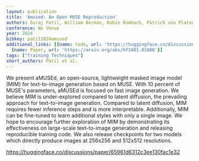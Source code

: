 ```yaml
---
layout: publication
title: 'Amused: An Open MUSE Reproduction'
authors: Suraj Patil, William Berman, Robin Rombach, Patrick von Platen
conference: No Venue
year: 2024
bibkey: patil2024amused
additional_links: [{name: Code, url: 'https://huggingface.co/discussions/paper/65961d6312c3ee130fac1e32'},
  {name: Paper, url: 'https://arxiv.org/abs/hf2401.01808'}]
tags: ["Training Techniques"]
short_authors: Patil et al.
---
```

We present aMUSEd, an open-source, lightweight masked image model (MIM) for text-to-image generation based on MUSE. With 10 percent of MUSE's parameters, aMUSEd is focused on fast image generation. We believe MIM is under-explored compared to latent diffusion, the prevailing approach for text-to-image generation. Compared to latent diffusion, MIM requires fewer inference steps and is more interpretable. Additionally, MIM can be fine-tuned to learn additional styles with only a single image. We hope to encourage further exploration of MIM by demonstrating its effectiveness on large-scale text-to-image generation and releasing reproducible training code. We also release checkpoints for two models which directly produce images at 256x256 and 512x512 resolutions.

https://huggingface.co/discussions/paper/65961d6312c3ee130fac1e32